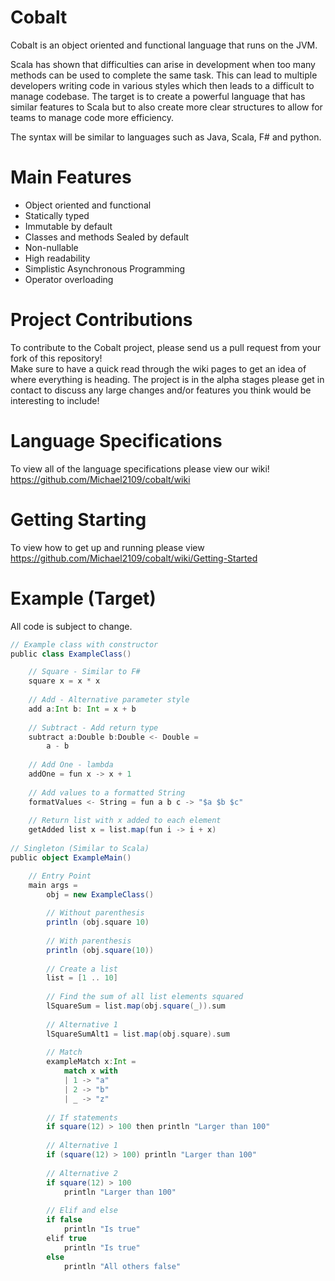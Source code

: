 # Cobalt

Cobalt is an object oriented and functional language that runs on the JVM.

Scala has shown that difficulties can arise in development when too many methods can be used to complete the same task. This can lead to multiple developers writing code in various styles which then leads to a difficult to manage codebase. The target is to create a powerful language that has similar features to Scala but to also create more clear structures to allow for teams to manage code more efficiency.

The syntax will be similar to languages such as Java, Scala, F# and python.  

# Main Features
* Object oriented and functional  
* Statically typed
* Immutable by default
* Classes and methods Sealed by default
* Non-nullable
* High readability    
* Simplistic Asynchronous Programming  
* Operator overloading

# Project Contributions
To contribute to the Cobalt project, please send us a pull request from your fork of this repository!  
Make sure to have a quick read through the wiki pages to get an idea of where everything is heading. The project is in the alpha stages please get in contact to discuss any large changes and/or features you think would be interesting to include!

# Language Specifications
To view all of the language specifications please view our wiki!  
https://github.com/Michael2109/cobalt/wiki

# Getting Starting
To view how to get up and running please view  
https://github.com/Michael2109/cobalt/wiki/Getting-Started

# Example (Target)
All code is subject to change. 
```scala
// Example class with constructor
public class ExampleClass()

    // Square - Similar to F#
    square x = x * x
    
    // Add - Alternative parameter style
    add a:Int b: Int = x + b
    
    // Subtract - Add return type
    subtract a:Double b:Double <- Double = 
        a - b
        
    // Add One - lambda
    addOne = fun x -> x + 1
    
    // Add values to a formatted String
    formatValues <- String = fun a b c -> "$a $b $c"
    
    // Return list with x added to each element
    getAdded list x = list.map(fun i -> i + x)
    
// Singleton (Similar to Scala)
public object ExampleMain()

    // Entry Point
    main args =
        obj = new ExampleClass()
        
        // Without parenthesis
        println (obj.square 10)
        
        // With parenthesis
        println (obj.square(10))
        
        // Create a list
        list = [1 .. 10]
        
        // Find the sum of all list elements squared
        lSquareSum = list.map(obj.square(_)).sum
        
        // Alternative 1
        lSquareSumAlt1 = list.map(obj.square).sum
            
        // Match 
        exampleMatch x:Int = 
            match x with
            | 1 -> "a"
            | 2 -> "b"
            | _ -> "z"
        
        // If statements
        if square(12) > 100 then println "Larger than 100"
        
        // Alternative 1
        if (square(12) > 100) println "Larger than 100"
        
        // Alternative 2
        if square(12) > 100
            println "Larger than 100"
            
        // Elif and else
        if false
            println "Is true"
        elif true
            println "Is true"
        else 
            println "All others false"
```
